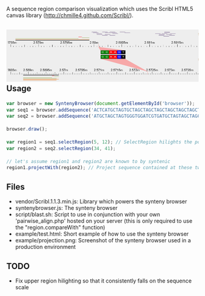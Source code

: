 A sequence region comparison visualization which uses the Scribl HTML5 canvas library (http://chmille4.github.com/Scribl/).

![example](example/projection.png "example")
Usage
------
```js
var browser = new SyntenyBrowser(document.getElementById('browser'));
var seq1 = browser.addSequence('ACTCATGCTAGTGCTAGCTAGCTAGCTAGCTAGCTAGCT', 1);
var seq2 = browser.addSequence('ATGCTAGCTAGTGGGTGGATCGTGATGCTAGTAGCTAGCTAGCTAGCTAGATATGCCGTACGTCGTAG', 10);

browser.draw();

var region1 = seq1.selectRegion(5, 12); // SelectRegion hilights the position on the sequence scale
var region2 = seq2.selectRegion(34, 41);

// let's assume region1 and region2 are known to by syntenic
region1.projectWith(region2); // Project sequence contained at these two regions. You could also project the alignment by hosting a file 'pairwise_align.php' which provides the alignment (using the included script/blast.sh bash script) and calling "compareWith"
```

Files
------
  * vendor/Scribl.1.1.3.min.js: Library which powers the synteny browser
  * syntenybrowser.js: The synteny browser
  * script/blast.sh: Script to use in conjunction with your own 'pairwise_align.php' hosted on your server (this is only required to use the "region.compareWith" function)
  * example/test.html: Short example of how to use the synteny browser
  * example/projection.png: Screenshot of the synteny browser used in a production environment

TODO
----
  * Fix upper region hilighting so that it consistently falls on the sequence scale
